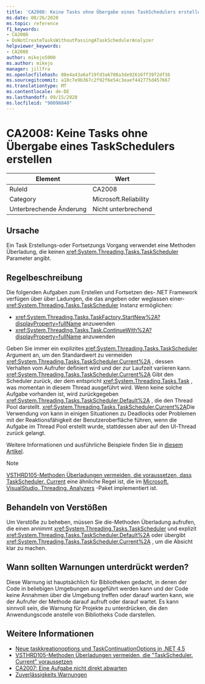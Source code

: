 ```yaml
---
title: 'CA2008: Keine Tasks ohne Übergabe eines TaskSchedulers erstellen'
ms.date: 08/26/2020
ms.topic: reference
f1_keywords:
- CA2008
- DoNotCreateTasksWithoutPassingATaskSchedulerAnalyzer
helpviewer_keywords:
- CA2008
author: mikejo5000
ms.author: mikejo
manager: jillfra
ms.openlocfilehash: 08e4a43a6af19fd3a6708a3de92616ff39f2df36
ms.sourcegitcommit: a18c7e9b367c2f92f6e54c3eaef442775d457667
ms.translationtype: MT
ms.contentlocale: de-DE
ms.lasthandoff: 09/15/2020
ms.locfileid: "90098840"
---
```

# <a name="ca2008-do-not-create-tasks-without-passing-a-taskscheduler"></a>CA2008: Keine Tasks ohne Übergabe eines TaskSchedulers erstellen

|Element|Wert|
|-|-|
|RuleId|CA2008|
|Category|Microsoft.Reliability|
|Unterbrechende Änderung|Nicht unterbrechend|

## <a name="cause"></a>Ursache

Ein Task Erstellungs-oder Fortsetzungs Vorgang verwendet eine Methoden Überladung, die keinen <xref:System.Threading.Tasks.TaskScheduler> Parameter angibt.

## <a name="rule-description"></a>Regelbeschreibung

Die folgenden Aufgaben zum Erstellen und Fortsetzen des-.NET Framework verfügen über über Ladungen, die das angeben oder weglassen einer- <xref:System.Threading.Tasks.TaskScheduler> Instanz ermöglichen:
- <xref:System.Threading.Tasks.TaskFactory.StartNew%2A?displayProperty=fullName> anzuwenden 
- <xref:System.Threading.Tasks.Task.ContinueWith%2A?displayProperty=fullName> anzuwenden

Geben Sie immer ein explizites <xref:System.Threading.Tasks.TaskScheduler> Argument an, um den Standardwert zu vermeiden <xref:System.Threading.Tasks.TaskScheduler.Current%2A> , dessen Verhalten vom Aufrufer definiert wird und der zur Laufzeit variieren kann. <xref:System.Threading.Tasks.TaskScheduler.Current%2A> Gibt den Scheduler zurück, der dem entspricht <xref:System.Threading.Tasks.Task> , was momentan in diesem Thread ausgeführt wird. Wenn keine solche Aufgabe vorhanden ist, wird zurückgegeben <xref:System.Threading.Tasks.TaskScheduler.Default%2A> , die den Thread Pool darstellt. <xref:System.Threading.Tasks.TaskScheduler.Current%2A>Die Verwendung von kann in einigen Situationen zu Deadlocks oder Problemen mit der Reaktionsfähigkeit der Benutzeroberfläche führen, wenn die Aufgabe im Thread Pool erstellt wurde, stattdessen aber auf den UI-Thread zurück gelangt.

Weitere Informationen und ausführliche Beispiele finden Sie in [diesem Artikel](https://devblogs.microsoft.com/pfxteam/new-taskcreationoptions-and-taskcontinuationoptions-in-net-4-5/).

> [!NOTE]
> [VSTHRD105-Methoden Überladungen vermeiden, die voraussetzen, dass TaskScheduler. Current](https://github.com/microsoft/vs-threading/blob/master/doc/analyzers/VSTHRD105.md) eine ähnliche Regel ist, die im [Microsoft. VisualStudio. Threading. Analyzers](https://www.nuget.org/packages/Microsoft.VisualStudio.Threading.Analyzers) -Paket implementiert ist.

## <a name="how-to-fix-violations"></a>Behandeln von Verstößen

Um Verstöße zu beheben, müssen Sie die-Methoden Überladung aufrufen, die einen annimmt <xref:System.Threading.Tasks.TaskScheduler> und explizit <xref:System.Threading.Tasks.TaskScheduler.Default%2A> oder übergibt <xref:System.Threading.Tasks.TaskScheduler.Current%2A> , um die Absicht klar zu machen.

## <a name="when-to-suppress-warnings"></a>Wann sollten Warnungen unterdrückt werden?

Diese Warnung ist hauptsächlich für Bibliotheken gedacht, in denen der Code in beliebigen Umgebungen ausgeführt werden kann und der Code keine Annahmen über die Umgebung treffen oder darauf warten kann, wie der Aufrufer der Methode darauf aufruft oder darauf wartet. Es kann sinnvoll sein, die Warnung für Projekte zu unterdrücken, die den Anwendungscode anstelle von Bibliotheks Code darstellen.

## <a name="see-also"></a>Weitere Informationen

- [Neue taskkreationoptions und TaskContinuationOptions in .NET 4,5](https://devblogs.microsoft.com/pfxteam/new-taskcreationoptions-and-taskcontinuationoptions-in-net-4-5/)
- [VSTHRD105-Methoden Überladungen vermeiden, die "TaskScheduler. Current" voraussetzen](https://github.com/microsoft/vs-threading/blob/master/doc/analyzers/VSTHRD105.md)
- [CA2007: Eine Aufgabe nicht direkt abwarten](ca2007.md)
- [Zuverlässigkeits Warnungen](reliability-warnings.md)
